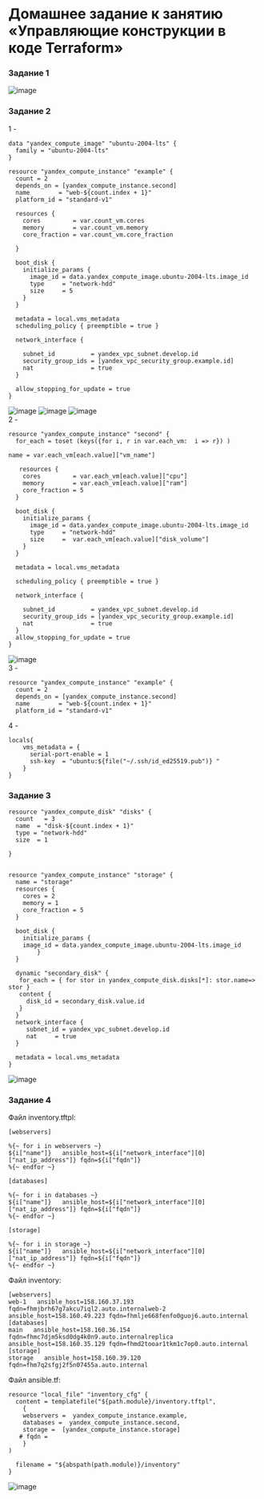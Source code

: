# Домашнее задание к занятию «Управляющие конструкции в коде Terraform»
### Задание 1   
![image](https://github.com/suntsovvv/ter-homeworks-03/assets/154943765/72ed2a77-5967-4054-8c3b-07ddc47eccbf)   
### Задание 2   
1 -   
```hcl
data "yandex_compute_image" "ubuntu-2004-lts" {
  family = "ubuntu-2004-lts"
}

resource "yandex_compute_instance" "example" {
  count = 2
  depends_on = [yandex_compute_instance.second]
  name        = "web-${count.index + 1}"
  platform_id = "standard-v1"

  resources {
    cores         = var.count_vm.cores
    memory        = var.count_vm.memory
    core_fraction = var.count_vm.core_fraction
    
  }

  boot_disk {
    initialize_params {
      image_id = data.yandex_compute_image.ubuntu-2004-lts.image_id
      type     = "network-hdd"
      size     = 5
    }
  }

  metadata = local.vms_metadata
  scheduling_policy { preemptible = true }

  network_interface {

    subnet_id          = yandex_vpc_subnet.develop.id
    security_group_ids = [yandex_vpc_security_group.example.id]
    nat                = true
  }
  
  allow_stopping_for_update = true
}
```
![image](https://github.com/suntsovvv/ter-homeworks-03/assets/154943765/de064eb1-4819-4fe7-8118-9534f1c6d43b)
![image](https://github.com/suntsovvv/ter-homeworks-03/assets/154943765/061f23b2-665c-49ab-86b4-a21553e2d5f7)
![image](https://github.com/suntsovvv/ter-homeworks-03/assets/154943765/c9d7deab-4781-46b2-b6af-87a2d0275d3c)   
2 -   
```hcl
resource "yandex_compute_instance" "second" {
  for_each = toset (keys({for i, r in var.each_vm:  i => r}) )
  
name = var.each_vm[each.value]["vm_name"]

   resources {
    cores         = var.each_vm[each.value]["cpu"]
    memory        = var.each_vm[each.value]["ram"]
    core_fraction = 5
  }

  boot_disk {
    initialize_params {
      image_id = data.yandex_compute_image.ubuntu-2004-lts.image_id
      type     = "network-hdd"
      size     =  var.each_vm[each.value]["disk_volume"]
    }
  }

  metadata = local.vms_metadata

  scheduling_policy { preemptible = true }

  network_interface {

    subnet_id          = yandex_vpc_subnet.develop.id
    security_group_ids = [yandex_vpc_security_group.example.id]
    nat                = true
  }
  allow_stopping_for_update = true
}

```
![image](https://github.com/suntsovvv/ter-homeworks-03/assets/154943765/2394e4bb-c9bd-42b3-a6e3-503ca860afef)   
3 -   
```hcl
resource "yandex_compute_instance" "example" {
  count = 2
  depends_on = [yandex_compute_instance.second]
  name        = "web-${count.index + 1}"
  platform_id = "standard-v1"
```
4 -   
```hcl
locals{
    vms_metadata = {
      serial-port-enable = 1
      ssh-key  = "ubuntu:${file("~/.ssh/id_ed25519.pub")} " 
    }
}

```
### Задание 3    
```hcl
resource "yandex_compute_disk" "disks" {
  count   = 3
  name  = "disk-${count.index + 1}"
  type = "network-hdd"
  size  = 1

}


resource "yandex_compute_instance" "storage" {
  name = "storage"
  resources {
    cores = 2
    memory = 1
    core_fraction = 5
  }

  boot_disk {
    initialize_params {
    image_id = data.yandex_compute_image.ubuntu-2004-lts.image_id
        }
  }

  dynamic "secondary_disk" {
   for_each = { for stor in yandex_compute_disk.disks[*]: stor.name=> stor }
   content {
     disk_id = secondary_disk.value.id
   }
  }
  network_interface {
     subnet_id = yandex_vpc_subnet.develop.id
     nat     = true
  }

  metadata = local.vms_metadata
}
```
![image](https://github.com/suntsovvv/ter-homeworks-03/assets/154943765/8b243315-9292-4e69-8bd5-389d030b18aa)   
### Задание 4
Файл inventory.tftpl:
```
[webservers]

%{~ for i in webservers ~}
${i["name"]}   ansible_host=${i["network_interface"][0]["nat_ip_address"]} fqdn=${i["fqdn"]}
%{~ endfor ~}

[databases]

%{~ for i in databases ~}
${i["name"]}   ansible_host=${i["network_interface"][0]["nat_ip_address"]} fqdn=${i["fqdn"]}
%{~ endfor ~}

[storage]

%{~ for i in storage ~}
${i["name"]}   ansible_host=${i["network_interface"][0]["nat_ip_address"]} fqdn=${i["fqdn"]}
%{~ endfor ~}
```
Файл inventory:
```
[webservers]
web-1   ansible_host=158.160.37.193 fqdn=fhmjbrh67g7akcu7iql2.auto.internalweb-2   ansible_host=158.160.49.223 fqdn=fhmlje668fenfo0guoj6.auto.internal
[databases]
main   ansible_host=158.160.36.154 fqdn=fhmc7djm5ksd0dg4k0n9.auto.internalreplica   ansible_host=158.160.35.129 fqdn=fhmd2tooar1tkm1c7op0.auto.internal
[storage]
storage   ansible_host=158.160.39.120 fqdn=fhm7q2sfgj2f5n07455a.auto.internal
```
Файл ansible.tf:
```hcl
resource "local_file" "inventory_cfg" {
  content = templatefile("${path.module}/inventory.tftpl",
    { 
    webservers =  yandex_compute_instance.example,
    databases =  yandex_compute_instance.second, 
    storage =  [yandex_compute_instance.storage]   
   # fqdn =  
    }  
)

  filename = "${abspath(path.module)}/inventory"
}
```
![image](https://github.com/suntsovvv/ter-homeworks-03/assets/154943765/d31c2836-6512-4a2c-81d9-1ce9b68455f9)



